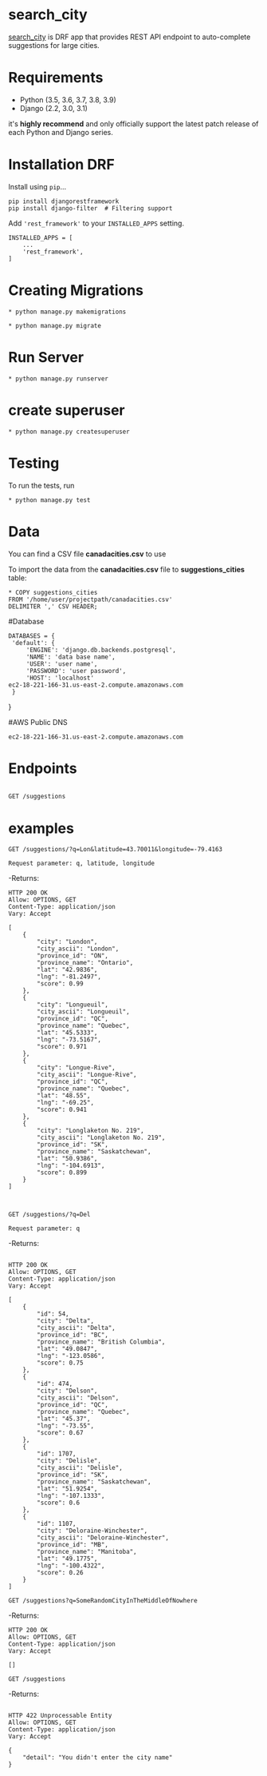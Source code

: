# search_city

[search_city](http://ec2-18-221-166-31.us-east-2.compute.amazonaws.com/suggestions/) 
is DRF app that provides REST API endpoint to auto-complete suggestions for large cities.


# Requirements

* Python (3.5, 3.6, 3.7, 3.8, 3.9)
* Django (2.2, 3.0, 3.1)

it's **highly recommend** and only officially support the latest patch release of
each Python and Django series.

# Installation DRF

Install using `pip`...

    pip install djangorestframework
    pip install django-filter  # Filtering support

Add `'rest_framework'` to your `INSTALLED_APPS` setting.

    INSTALLED_APPS = [
        ...
        'rest_framework',
    ]

# Creating Migrations


	* python manage.py makemigrations
   
	* python manage.py migrate
   
# Run Server


	* python manage.py runserver

# create superuser


	* python manage.py createsuperuser

# Testing
To run the tests, run


	* python manage.py test

# Data 
You can find a CSV file **canadacities.csv** to use

To import the data from the **canadacities.csv** file to 
**suggestions_cities** table:

    * COPY suggestions_cities
    FROM '/home/user/projectpath/canadacities.csv'
    DELIMITER ',' CSV HEADER;


#Database

    DATABASES = {
     'default': {
         'ENGINE': 'django.db.backends.postgresql',
         'NAME': 'data base name',
         'USER': 'user name',
         'PASSWORD': 'user password',
         'HOST': 'localhost'
    ec2-18-221-166-31.us-east-2.compute.amazonaws.com
     }
 }

#AWS Public DNS

    ec2-18-221-166-31.us-east-2.compute.amazonaws.com

# Endpoints
```

GET /suggestions

```

# examples

    GET /suggestions/?q=Lon&latitude=43.70011&longitude=-79.4163

    Request parameter: q, latitude, longitude
-Returns:
```
HTTP 200 OK
Allow: OPTIONS, GET
Content-Type: application/json
Vary: Accept

[
    {
        "city": "London",
        "city_ascii": "London",
        "province_id": "ON",
        "province_name": "Ontario",
        "lat": "42.9836",
        "lng": "-81.2497",
        "score": 0.99
    },
    {
        "city": "Longueuil",
        "city_ascii": "Longueuil",
        "province_id": "QC",
        "province_name": "Quebec",
        "lat": "45.5333",
        "lng": "-73.5167",
        "score": 0.971
    },
    {
        "city": "Longue-Rive",
        "city_ascii": "Longue-Rive",
        "province_id": "QC",
        "province_name": "Quebec",
        "lat": "48.55",
        "lng": "-69.25",
        "score": 0.941
    },
    {
        "city": "Longlaketon No. 219",
        "city_ascii": "Longlaketon No. 219",
        "province_id": "SK",
        "province_name": "Saskatchewan",
        "lat": "50.9386",
        "lng": "-104.6913",
        "score": 0.899
    }
]



```

    GET /suggestions/?q=Del

    Request parameter: q


-Returns:
```

HTTP 200 OK
Allow: OPTIONS, GET
Content-Type: application/json
Vary: Accept

[
    {
        "id": 54,
        "city": "Delta",
        "city_ascii": "Delta",
        "province_id": "BC",
        "province_name": "British Columbia",
        "lat": "49.0847",
        "lng": "-123.0586",
        "score": 0.75
    },
    {
        "id": 474,
        "city": "Delson",
        "city_ascii": "Delson",
        "province_id": "QC",
        "province_name": "Quebec",
        "lat": "45.37",
        "lng": "-73.55",
        "score": 0.67
    },
    {
        "id": 1707,
        "city": "Delisle",
        "city_ascii": "Delisle",
        "province_id": "SK",
        "province_name": "Saskatchewan",
        "lat": "51.9254",
        "lng": "-107.1333",
        "score": 0.6
    },
    {
        "id": 1107,
        "city": "Deloraine-Winchester",
        "city_ascii": "Deloraine-Winchester",
        "province_id": "MB",
        "province_name": "Manitoba",
        "lat": "49.1775",
        "lng": "-100.4322",
        "score": 0.26
    }
]
```


    GET /suggestions?q=SomeRandomCityInTheMiddleOfNowhere

-Returns:
```
HTTP 200 OK
Allow: OPTIONS, GET
Content-Type: application/json
Vary: Accept

[]
```

    GET /suggestions

-Returns:
```

HTTP 422 Unprocessable Entity
Allow: OPTIONS, GET
Content-Type: application/json
Vary: Accept

{
    "detail": "You didn't enter the city name"
}
```






























